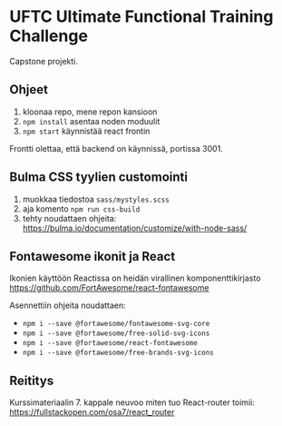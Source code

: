 # UFTC Ultimate Functional Training Challenge

Capstone projekti.

## Ohjeet

1. kloonaa repo, mene repon kansioon
2. `npm install` asentaa noden moduulit
3. `npm start` käynnistää react frontin

Frontti olettaa, että backend on käynnissä, portissa 3001.

## Bulma CSS tyylien customointi

1. muokkaa tiedostoa `sass/mystyles.scss`
2. aja komento `npm run css-build`
3. tehty noudattaen ohjeita: https://bulma.io/documentation/customize/with-node-sass/

## Fontawesome ikonit ja React

Ikonien käyttöön Reactissa on heidän virallinen komponenttikirjasto https://github.com/FortAwesome/react-fontawesome

Asennettiin ohjeita noudattaen:

- `npm i --save @fortawesome/fontawesome-svg-core`
- `npm i --save @fortawesome/free-solid-svg-icons`
- `npm i --save @fortawesome/react-fontawesome`
- `npm i --save @fortawesome/free-brands-svg-icons`

## Reititys

Kurssimateriaalin 7. kappale neuvoo miten tuo React-router toimii: https://fullstackopen.com/osa7/react_router
